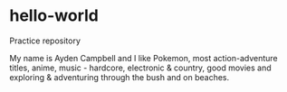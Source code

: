 # hello-world
Practice repository

My name is Ayden Campbell and I like Pokemon, most action-adventure titles, anime, music - hardcore, electronic & country, good movies and exploring & adventuring through the bush and on beaches.
